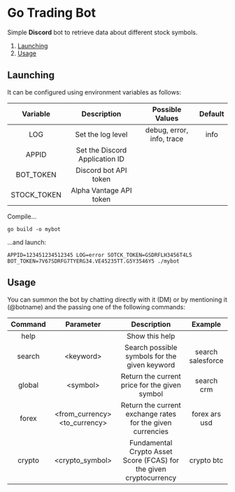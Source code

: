 # Go Trading Bot

Simple **Discord** bot to retrieve data about different stock symbols.

1. [Launching](#launching)
1. [Usage](#usage)
## Launching
It can be configured using environment variables as follows:

|   Variable  |       Description              |   Possible Values         | Default |
|:-----------:|:------------------------------:|:-------------------------:|:-------:|
| LOG         | Set the log level              | debug, error, info, trace | info    |
| APPID       | Set the Discord Application ID |                           |         |
| BOT_TOKEN   | Discord bot API token          |                           |         |
| STOCK_TOKEN | Alpha Vantage API token        |                           |         |

Compile...
```shell
go build -o mybot
```
...and launch:
```shell
APPID=123451234512345 LOG=error SOTCK_TOKEN=GSDRFLH3456T4L5 BOT_TOKEN=7V67SDRFG7TYERG34.VE45235TT.G5Y3546Y5 ./mybot
```

## Usage
You can summon the bot by chatting directly with it (DM) or by mentioning it (@botname) and the passing one of the following commands:

| Command | Parameter                          | Description                                                        | Example           |
|:-------:|:----------------------------------:|:------------------------------------------------------------------:|:-----------------:|
| help    |                                    | Show this help                                                     |                   |
| search  | \<keyword\>                        | Search possible symbols for the given keyword                      | search salesforce |
| global  | \<symbol\>                         | Return the current price for the given symbol                      | search crm        |
| forex   | \<from_currency\> \<to_currency\>  | Return the current exchange rates for the given currencies         | forex ars usd     |
| crypto  | \<crypto_symbol\>                  | Fundamental Crypto Asset Score (FCAS) for the given cryptocurrency | crypto btc        |